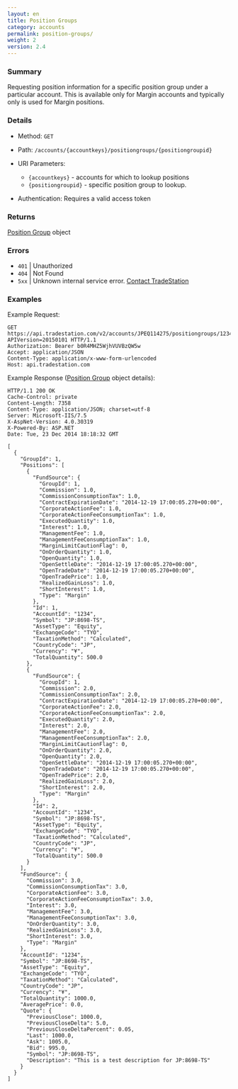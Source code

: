 ```yaml
---
layout: en
title: Position Groups
category: accounts
permalink: position-groups/
weight: 2
version: 2.4
---
```


### Summary

Requesting position information for a specific position group under a particular account.  This is available only for Margin accounts and typically only is used for Margin positions.

### Details

* Method: `GET`
* Path: `/accounts/{accountkeys}/positiongroups/{positiongroupid}`
* URI Parameters:

  * `{accountkeys}` - accounts for which to lookup positions
  * `{positiongroupid}` - specific position group to lookup.
* Authentication: Requires a valid access token

### Returns

[Position Group](../../objects/position-group) object

### Errors

* `401` | Unauthorized
* `404` | Not Found
* `5xx` | Unknown internal service error. [Contact TradeStation](mailto:webapi@tradestation.com)

### Examples

Example Request:

    GET https://api.tradestation.com/v2/accounts/JPEQ114275/positiongroups/1234?APIVersion=20150101 HTTP/1.1
    Authorization: Bearer b0R4MHZ5WjhVUVBzQW5w
    Accept: application/JSON
    Content-Type: application/x-www-form-urlencoded
    Host: api.tradestation.com

Example Response ([Position Group](../../objects/position-group) object details):

    HTTP/1.1 200 OK
    Cache-Control: private
    Content-Length: 7358
    Content-Type: application/JSON; charset=utf-8
    Server: Microsoft-IIS/7.5
    X-AspNet-Version: 4.0.30319
    X-Powered-By: ASP.NET
    Date: Tue, 23 Dec 2014 18:18:32 GMT
    
    [
      {
        "GroupId": 1,
        "Positions": [
          {
            "FundSource": {
              "GroupId": 1,
              "Commission": 1.0,
              "CommissionConsumptionTax": 1.0,
              "ContractExpirationDate": "2014-12-19 17:00:05.270+00:00",
              "CorporateActionFee": 1.0,
              "CorporateActionFeeConsumptionTax": 1.0,
              "ExecutedQuantity": 1.0,
              "Interest": 1.0,
              "ManagementFee": 1.0,
              "ManagementFeeConsumptionTax": 1.0,
              "MarginLimitCautionFlag": 0,
              "OnOrderQuantity": 1.0,
              "OpenQuantity": 1.0,
              "OpenSettleDate": "2014-12-19 17:00:05.270+00:00",
              "OpenTradeDate": "2014-12-19 17:00:05.270+00:00",
              "OpenTradePrice": 1.0,
              "RealizedGainLoss": 1.0,
              "ShortInterest": 1.0,
              "Type": "Margin"
            },
            "Id": 1,
            "AccountId": "1234",
            "Symbol": "JP:8698-TS",
            "AssetType": "Equity",
            "ExchangeCode": "TYO",
            "TaxationMethod": "Calculated",
            "CountryCode": "JP",
            "Currency": "¥",
            "TotalQuantity": 500.0
          },
          {
            "FundSource": {
              "GroupId": 1,
              "Commission": 2.0,
              "CommissionConsumptionTax": 2.0,
              "ContractExpirationDate": "2014-12-19 17:00:05.270+00:00",
              "CorporateActionFee": 2.0,
              "CorporateActionFeeConsumptionTax": 2.0,
              "ExecutedQuantity": 2.0,
              "Interest": 2.0,
              "ManagementFee": 2.0,
              "ManagementFeeConsumptionTax": 2.0,
              "MarginLimitCautionFlag": 0,
              "OnOrderQuantity": 2.0,
              "OpenQuantity": 2.0,
              "OpenSettleDate": "2014-12-19 17:00:05.270+00:00",
              "OpenTradeDate": "2014-12-19 17:00:05.270+00:00",
              "OpenTradePrice": 2.0,
              "RealizedGainLoss": 2.0,
              "ShortInterest": 2.0,
              "Type": "Margin"
            },
            "Id": 2,
            "AccountId": "1234",
            "Symbol": "JP:8698-TS",
            "AssetType": "Equity",
            "ExchangeCode": "TYO",
            "TaxationMethod": "Calculated",
            "CountryCode": "JP",
            "Currency": "¥",
            "TotalQuantity": 500.0
          }
        ],
        "FundSource": {
          "Commission": 3.0,
          "CommissionConsumptionTax": 3.0,
          "CorporateActionFee": 3.0,
          "CorporateActionFeeConsumptionTax": 3.0,
          "Interest": 3.0,
          "ManagementFee": 3.0,
          "ManagementFeeConsumptionTax": 3.0,
          "OnOrderQuantity": 3.0,
          "RealizedGainLoss": 3.0,
          "ShortInterest": 3.0,
          "Type": "Margin"
        },
        "AccountId": "1234",
        "Symbol": "JP:8698-TS",
        "AssetType": "Equity",
        "ExchangeCode": "TYO",
        "TaxationMethod": "Calculated",
        "CountryCode": "JP",
        "Currency": "¥",
        "TotalQuantity": 1000.0,
        "AveragePrice": 0.0,
        "Quote": {
          "PreviousClose": 1000.0,
          "PreviousCloseDelta": 5.0,
          "PreviousCloseDeltaPercent": 0.05,
          "Last": 1000.0,
          "Ask": 1005.0,
          "Bid": 995.0,
          "Symbol": "JP:8698-TS",
          "Description": "This is a test description for JP:8698-TS"
        }
      }
    ]